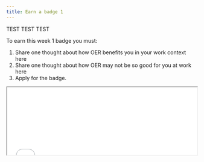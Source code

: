 ```yaml
---
title: Earn a badge 1
---
```


TEST TEST TEST

To earn this week 1 badge you must:

 1. Share one thought about how OER benefits you in your work context
    here 
 2. Share one thought about how OER may not be so good for you at work here 
 3. Apply for the badge.

<iframe height="180" src="//badges.p2pu.org/en/badge/view/770/embedded/" width="100%"></iframe>
